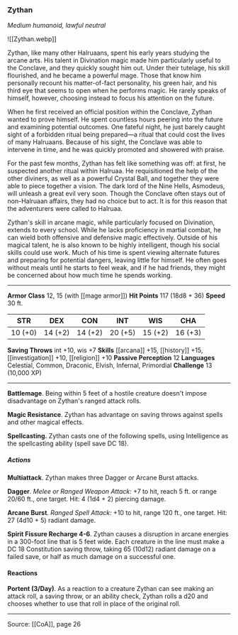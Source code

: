 ### Zythan
_Medium humanoid, lawful neutral_

![[Zythan.webp]]

Zythan, like many other Halruaans, spent his early years studying the arcane arts. His talent in Divination magic made him particularly useful to the Conclave, and they quickly sought him out. Under their tutelage, his skill flourished, and he became a powerful mage. Those that know him personally recount his matter-of-fact personality, his green hair, and his third eye that seems to open when he performs magic. He rarely speaks of himself, however, choosing instead to focus his attention on the future.

When he first received an official position within the Conclave, Zythan wanted to prove himself. He spent countless hours peering into the future and examining potential outcomes. One fateful night, he just barely caught sight of a forbidden ritual being prepared—a ritual that could cost the lives of many Halruaans. Because of his sight, the Conclave was able to intervene in time, and he was quickly promoted and showered with praise.

For the past few months, Zythan has felt like something was off: at first, he suspected another ritual within Halruaa. He requisitioned the help of the other diviners, as well as a powerful Crystal Ball, and together they were able to piece together a vision. The dark lord of the Nine Hells, Asmodeus, will unleash a great evil very soon. Though the Conclave often stays out of non-Halruaan affairs, they had no choice but to act. It is for this reason that the adventurers were called to Halruaa.

Zythan's skill in arcane magic, while particularly focused on Divination, extends to every school. While he lacks proficiency in martial combat, he can wield both offensive and defensive magic effectively. Outside of his magical talent, he is also known to be highly intelligent, though his social skills could use work. Much of his time is spent viewing alternate futures and preparing for potential dangers, leaving little for himself. He often goes without meals until he starts to feel weak, and if he had friends, they might be concerned about how much time he spends working.



---

**Armor Class** 12, 15 (with [[mage armor]])
**Hit Points** 117 (18d8 + 36)
**Speed** 30 ft.

| STR     | DEX     | CON     | INT     | WIS     | CHA     |
|---------|---------|---------|---------|---------|---------|
| 10 (+0) | 14 (+2) | 14 (+2) | 20 (+5) | 15 (+2) | 16 (+3) |

**Saving Throws** int +10, wis +7
**Skills** [[arcana]] +15, [[history]] +15, [[investigation]] +10, [[religion]] +10
**Passive Perception** 12
**Languages** Celestial, Common, Draconic, Elvish, Infernal, Primordial
**Challenge** 13 (10,000 XP)

---

**Battlemage**. Being within 5 feet of a hostile creature doesn't impose disadvantage on Zythan's ranged attack rolls.

**Magic Resistance**. Zythan has advantage on saving throws against spells and other magical effects.

**Spellcasting.** Zythan casts one of the following spells, using Intelligence as the spellcasting ability (spell save DC 18).

##### Actions
**Multiattack**. Zythan makes three Dagger or Arcane Burst attacks.

**Dagger**. _Melee or Ranged Weapon Attack:_ +7 to hit, reach 5 ft. or range 20/60 ft., one target. Hit: 4 (1d4 + 2) piercing damage.

**Arcane Burst**. _Ranged Spell Attack:_ +10 to hit, range 120 ft., one target. Hit: 27 (4d10 + 5) radiant damage.

**Spirit Fissure Recharge 4-6**. Zythan causes a disruption in arcane energies in a 300-foot line that is 5 feet wide. Each creature in the line must make a DC 18 Constitution saving throw, taking 65 (10d12) radiant damage on a failed save, or half as much damage on a successful one.

#### Reactions
**Portent (3/Day)**. As a reaction to a creature Zythan can see making an attack roll, a saving throw, or an ability check, Zythan rolls a d20 and chooses whether to use that roll in place of the original roll.


---

Source: [[CoA]], page 26